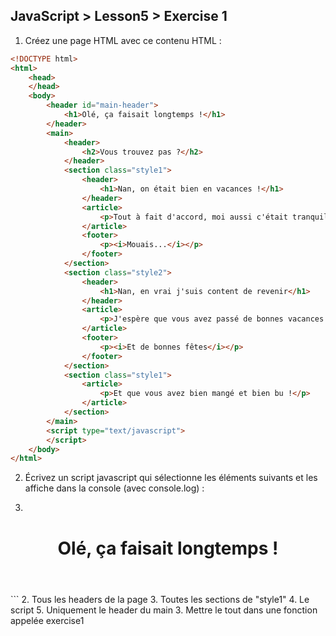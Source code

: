 ## JavaScript > Lesson5 > Exercise 1

1. Créez une page HTML avec ce contenu HTML :
```html
<!DOCTYPE html>
<html>
    <head>
    </head>
    <body>
        <header id="main-header">
            <h1>Olé, ça faisait longtemps !</h1>
        </header>
        <main>
            <header>
                <h2>Vous trouvez pas ?</h2>
            </header>
            <section class="style1">
                <header>
                    <h1>Nan, on était bien en vacances !</h1>
                </header>
                <article>
                    <p>Tout à fait d'accord, moi aussi c'était tranquille !</p>
                </article>
                <footer>
                    <p><i>Mouais...</i></p>
                </footer>
            </section>
            <section class="style2">
                <header>
                    <h1>Nan, en vrai j'suis content de revenir</h1>
                </header>
                <article>
                    <p>J'espère que vous avez passé de bonnes vacances !</p>
                </article>
                <footer>
                    <p><i>Et de bonnes fêtes</i></p>
                </footer>
            </section>
            <section class="style1">
                <article>
                    <p>Et que vous avez bien mangé et bien bu !</p>
                </article>
            </section>
        </main>
        <script type="text/javascript">
        </script>
    </body>
</html>
```
2. Écrivez un script javascript qui sélectionne les éléments suivants et les affiche dans la console (avec console.log) :
  1. ```html
  <header id="main-header">
      <h1>Olé, ça faisait longtemps !</h1>
  </header>
  ```
  2. Tous les headers de la page
  3. Toutes les sections de "style1"
  4. Le script
  5. Uniquement le header du main
3. Mettre le tout dans une fonction appelée exercise1
